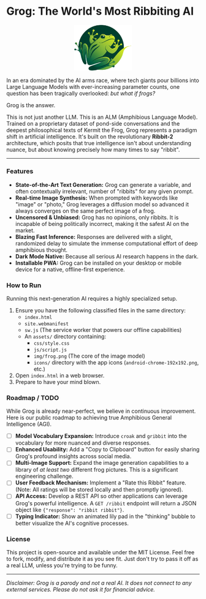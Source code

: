 # Grog: The World's Most Ribbiting AI

<p align="center"><img src="assets/img/logo.png" alt="Grog Logo" width="150"></p>

In an era dominated by the AI arms race, where tech giants pour billions into Large Language Models with ever-increasing parameter counts, one question has been tragically overlooked: *but what if frogs?*

Grog is the answer.

This is not just another LLM. This is an ALM (Amphibious Language Model). Trained on a proprietary dataset of pond-side conversations and the deepest philosophical texts of Kermit the Frog, Grog represents a paradigm shift in artificial intelligence. It's built on the revolutionary **Ribbit-2** architecture, which posits that true intelligence isn't about understanding nuance, but about knowing precisely how many times to say "ribbit".

---

### Features

*   **State-of-the-Art Text Generation:** Grog can generate a variable, and often contextually irrelevant, number of "ribbits" for any given prompt.
*   **Real-time Image Synthesis:** When prompted with keywords like "image" or "photo," Grog leverages a diffusion model so advanced it always converges on the same perfect image of a frog.
*   **Uncensored & Unbiased:** Grog has no opinions, only ribbits. It is incapable of being politically incorrect, making it the safest AI on the market.
*   **Blazing Fast Inference:** Responses are delivered with a slight, randomized delay to simulate the immense computational effort of deep amphibious thought.
*   **Dark Mode Native:** Because all serious AI research happens in the dark.
*   **Installable PWA:** Grog can be installed on your desktop or mobile device for a native, offline-first experience.

### How to Run

Running this next-generation AI requires a highly specialized setup.

1.  Ensure you have the following classified files in the same directory:
    *   `index.html`
    *   `site.webmanifest`
    *   `sw.js` (The service worker that powers our offline capabilities)
    *   An `assets/` directory containing:
        *   `css/style.css`
        *   `js/script.js`
        *   `img/frog.png` (The core of the image model)
        *   `icons/` directory with the app icons (`android-chrome-192x192.png`, etc.)
2.  Open `index.html` in a web browser.
3.  Prepare to have your mind blown.

### Roadmap / TODO

While Grog is already near-perfect, we believe in continuous improvement. Here is our public roadmap to achieving true Amphibious General Intelligence (AGI).

-   [ ] **Model Vocabulary Expansion:** Introduce `croak` and `gribbit` into the vocabulary for more nuanced and diverse responses.
-   [ ] **Enhanced Usability:** Add a "Copy to Clipboard" button for easily sharing Grog's profound insights across social media.
-   [ ] **Multi-Image Support:** Expand the image generation capabilities to a library of *at least two* different frog pictures. This is a significant engineering challenge.
-   [ ] **User Feedback Mechanism:** Implement a "Rate this Ribbit" feature. (Note: All ratings will be stored locally and then promptly ignored).
-   [ ] **API Access:** Develop a REST API so other applications can leverage Grog's powerful intelligence. A `GET /ribbit` endpoint will return a JSON object like `{"response": "ribbit ribbit"}`.
-   [ ] **Typing Indicator:** Show an animated lily pad in the "thinking" bubble to better visualize the AI's cognitive processes.

### License

This project is open-source and available under the MIT License. Feel free to fork, modify, and distribute it as you see fit. Just don't try to pass it off as a real LLM, unless you're trying to be funny.

---

*Disclaimer: Grog is a parody and not a real AI. It does not connect to any external services. Please do not ask it for financial advice.*